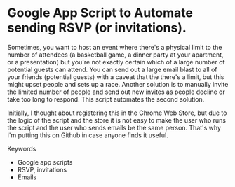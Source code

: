 Google App Script to Automate sending RSVP (or invitations).
===========================================================

Sometimes, you want to host an event where there's a physical limit to the 
number of attendees (a basketball game, a dinner party at your apartment, or a
presentation) but you're not exactly certain which of a large number of
potential guests can attend. You can send out a large email blast to all of
your friends (potential guests) with a caveat that the there's a limit, but
this might upset people and sets up a race. Another solution is to manually
invite the limited number of people and send out new invites as people decline
or take too long to respond. This script automates the second solution.


Initially, I thought about registering this in the Chrome Web Store, but due
to the logic of the script and the store it is not easy to make the user
who runs the script and the user who sends emails be the same person. That's
why I'm putting this on Github in case anyone finds it useful.

Keywords
- Google app scripts
- RSVP, invitations
- Emails

